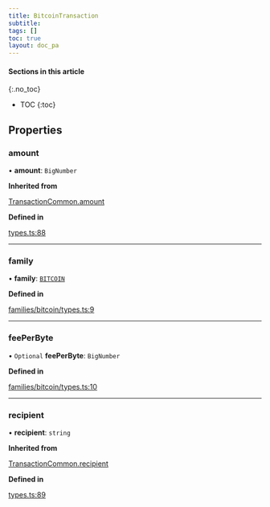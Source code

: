 ```yaml
---
title: BitcoinTransaction
subtitle:
tags: []
toc: true
layout: doc_pa
---
```


#### Sections in this article
{:.no_toc}
* TOC
{:toc}

## Properties

### amount

• **amount**: `BigNumber`

**Inherited from**

[TransactionCommon.amount](../transaction-common#amount)

**Defined in**

[types.ts:88](https://github.com/LedgerHQ/ledger-live-platform-sdk/blob/248c4d7/src/types.ts#L88)

___

### family

• **family**: [`BITCOIN`](../families#bitcoin)

**Defined in**

[families/bitcoin/types.ts:9](https://github.com/LedgerHQ/ledger-live-platform-sdk/blob/248c4d7/src/families/bitcoin/types.ts#L9)

___

### feePerByte

• `Optional` **feePerByte**: `BigNumber`

**Defined in**

[families/bitcoin/types.ts:10](https://github.com/LedgerHQ/ledger-live-platform-sdk/blob/248c4d7/src/families/bitcoin/types.ts#L10)

___

### recipient

• **recipient**: `string`

**Inherited from**

[TransactionCommon.recipient](../transaction-common#recipient)

**Defined in**

[types.ts:89](https://github.com/LedgerHQ/ledger-live-platform-sdk/blob/248c4d7/src/types.ts#L89)
